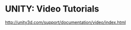 <!--
id: 486205842
link: http://kevinisom.info/post/486205842/unity-video-tutorials
slug: unity-video-tutorials
date: Wed Mar 31 2010 20:43:21 GMT+1300 (NZDT)
raw: {"blog_name":"kevinisom","id":486205842,"post_url":"http://kevinisom.info/post/486205842/unity-video-tutorials","slug":"unity-video-tutorials","type":"link","date":"2010-03-31 07:43:21 GMT","timestamp":1270021401,"state":"published","format":"html","reblog_key":"5Llstqcs","tags":[],"short_url":"http://tmblr.co/Zw68YyS_kcI","highlighted":[],"feed_item":"http://unity3d.com/support/documentation/video/index.html","from_feed_id":"650234","note_count":0,"title":"UNITY: Video Tutorials","url":"http://unity3d.com/support/documentation/video/index.html","description":""}
publish: 2010-03-031
tags: 
title: UNITY: Video Tutorials
-->


UNITY: Video Tutorials
======================

<http://unity3d.com/support/documentation/video/index.html>

